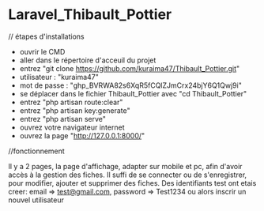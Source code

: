 # Laravel_Thibault_Pottier
// étapes d'installations

- ouvrir le CMD
- aller dans le répertoire d'acceuil du projet 
- entrez "git clone https://github.com/kuraima47/Thibault_Pottier.git"
- utilisateur : "kuraima47"
- mot de passe : "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"
- se déplacer dans le fichier Thibault_Pottier avec "cd Thibault_Pottier"
- entrez "php artisan route:clear"
- entrez "php artisan key:generate"
- entrez "php artisan serve"
- ouvrez votre navigateur internet
- ouvrez la page "http://127.0.0.1:8000/"

//fonctionnement 

Il y a 2 pages, la page d'affichage, adapter sur mobile et pc, afin d'avoir accès à la gestion des fiches.
Il suffi de se connecter ou de s'enregistrer, pour modifier, ajouter et supprimer des fiches. 
Des identifiants test ont etais creer: email => test@gmail.com, password => Test1234 ou alors inscrir un nouvel utilisateur


